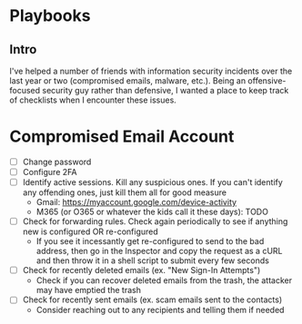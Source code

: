 # Playbooks
## Intro
I've helped a number of friends with information security incidents over the last year or two (compromised emails, malware, etc.). Being an offensive-focused security guy rather than defensive, I wanted a place to keep track of checklists when I encounter these issues.

# Compromised Email Account
- [ ] Change password
- [ ] Configure 2FA
- [ ] Identify active sessions. Kill any suspicious ones. If you can't identify any offending ones, just kill them all for good measure
  - Gmail: https://myaccount.google.com/device-activity
  - M365 (or O365 or whatever the kids call it these days): TODO
- [ ] Check for forwarding rules. Check again periodically to see if anything new is configured OR re-configured
  - If you see it incessantly get re-configured to send to the bad address, then go in the Inspector and copy the request as a cURL and then throw it in a shell script to submit every few seconds
- [ ] Check for recently deleted emails (ex. "New Sign-In Attempts")
  - Check if you can recover deleted emails from the trash, the attacker may have emptied the trash
- [ ] Check for recently sent emails (ex. scam emails sent to the contacts)
  - Consider reaching out to any recipients and telling them if needed
